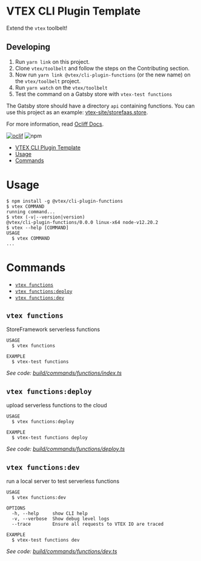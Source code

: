 # VTEX CLI Plugin Template

Extend the `vtex` toolbelt!

## Developing

1. Run `yarn link` on this project.
1. Clone `vtex/toolbelt` and follow the steps on the Contributing section.
1. Now run `yarn link @vtex/cli-plugin-functions` (or the new name) on the `vtex/toolbelt` project.
1. Run `yarn watch` on the `vtex/toolbelt`
1. Test the command on a Gatsby store with `vtex-test functions`

The Gatsby store should have a directory `api` containing functions. You can
use this project as an example:
[vtex-site/storefaas.store](https://github.com/vtex-sites/storefaas.store).

For more information, read [Ocliff Docs](https://oclif.io/docs/introduction).

[![oclif](https://img.shields.io/badge/cli-oclif-brightgreen.svg)](https://oclif.io)
![npm](https://img.shields.io/npm/v/@vtex/cli-plugin-template)

<!-- toc -->
* [VTEX CLI Plugin Template](#vtex-cli-plugin-template)
* [Usage](#usage)
* [Commands](#commands)
<!-- tocstop -->
# Usage
<!-- usage -->
```sh-session
$ npm install -g @vtex/cli-plugin-functions
$ vtex COMMAND
running command...
$ vtex (-v|--version|version)
@vtex/cli-plugin-functions/0.0.0 linux-x64 node-v12.20.2
$ vtex --help [COMMAND]
USAGE
  $ vtex COMMAND
...
```
<!-- usagestop -->
# Commands
<!-- commands -->
* [`vtex functions`](#vtex-functions)
* [`vtex functions:deploy`](#vtex-functionsdeploy)
* [`vtex functions:dev`](#vtex-functionsdev)

## `vtex functions`

StoreFramework serverless functions

```
USAGE
  $ vtex functions

EXAMPLE
  $ vtex-test functions
```

_See code: [build/commands/functions/index.ts](https://github.com/vtex/cli-plugin-template/blob/v0.0.0/build/commands/functions/index.ts)_

## `vtex functions:deploy`

upload serverless functions to the cloud

```
USAGE
  $ vtex functions:deploy

EXAMPLE
  $ vtex-test functions deploy
```

_See code: [build/commands/functions/deploy.ts](https://github.com/vtex/cli-plugin-template/blob/v0.0.0/build/commands/functions/deploy.ts)_

## `vtex functions:dev`

run a local server to test serverless functions

```
USAGE
  $ vtex functions:dev

OPTIONS
  -h, --help     show CLI help
  -v, --verbose  Show debug level logs
  --trace        Ensure all requests to VTEX IO are traced

EXAMPLE
  $ vtex-test functions dev
```

_See code: [build/commands/functions/dev.ts](https://github.com/vtex/cli-plugin-template/blob/v0.0.0/build/commands/functions/dev.ts)_
<!-- commandsstop -->
